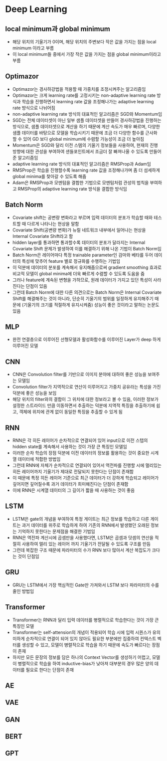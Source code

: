 # Deep Learning

## local minimum과 global minimum
- 해당 위치의 기울기가 0이며, 해당 위치의 주변보다 작은 값을 가지는 점을 local minimum 이라고 부름
- 이 local minimum들 중에서 가장 작은 값을 가지는 점을 global minimum이라고 부름

## Optimazor
- Optimazor는 경사하강법을 적용할 때 가중치를 조정시켜주는 알고리즘임
- Optimazor는 크게 learning rate를 고정시키는 non-adaptive learning rate 방식과 학습을 진행하면서 learning rate 값을 조정해나가는 adaptive learning rate 방식으로 나뉘어짐
- non-adaptive learning rate 방식의 대표적인 알고리즘은 SGD와 Momentum임
- SGD는 전체 데이터셋이 아닌 일부 샘플 데이터셋을 만들어 경사하강법을 진행하는 방식으로, 샘플 데이터셋으로 계산을 하기 때문에 계산 속도가 매우 빠르며, 다양한 샘플 데이터를 바탕으로 모델을 학습시키기 때문에 조금 더 다양한 함수를 근사화 할 수 있어 GD 보다 global minimum에 수렴할 가능성이 조금 더 높아짐
- Momentum은 SGD와 달리 이전 스템의 기울기 정보들을 사용하여, 현재의 진행 방향에 대한 관성을 부여하여 샌들포인트에서 조금더 잘 빠져나올 수 있도록 만들어준 알고리즘임
- adaptive learning rate 방식의 대표적인 알고리즘은 RMSProp과 Adam임
- RMSProp은 학습을 진행할수록 learning rate 값을 조정해나가며 좀 더 섬세하게 global minima를 찾아갈 수 있도록 해줌
- Adam은 RMSProp과 모멘텀을 결합한 기법으로 모멘텀처럼 관성의 법칙을 부여하고 RMSProp의 adaptive learning rate 방식을 결합한 방식임

## Batch Norm
- Covariate shift는 공변량 변화라고 부르며 입력 데이터의 분포가 학습할 때와 테스트할 때 다르게 나타나는 현상을 말함
- Covariate Shift(공변량 변화)가 뉴럴 네트워크 내부에서 일어나는 현상을 Internal Covariate Shift라고 함
- hidden layer를 통과하면 통과할수록 데이터의 분포가 달라지는 Internal Covariate Shift 문제가 발생하여 이를 해결하기 위해 나온 기법이 Batch Norm임
- Batch Norm은 레이어마다 특정 trainable parameter인 감마와 베타를 두어 데이터의 특성에 맞추어 feature 별로 정규화를 수행하는 기법임
- 이 덕분에 데이터의 분포를 계속해서 유지해줌으로써 gradient smoothing 효과로 비교적 모델이 global minima에 더욱 빠르게 수렴할 수 있도록 도움을 줌
- 그러나 feature에 계속된 변형을 가하므로, 원래 데이터가 가지고 있던 특성이 사라진다는 단점이 있음
- 그런데 Batch Norm에 대한 다른 의견으로는 Batch Norm은 Internal Covariate Shift를 해결해주는 것이 아니라, 단순히 기울기의 범위를 일정하게 유지해주기 때문에 (기울기의 크기를 적절하게 유지시켜줌) 성능이 좋은 것이라고 말하는 논문도 있음

## MLP
- 완전 연결층으로 이루어진 선형모델과 활성화함수를 이루어진 Layer가 deep 하게 이루어진 모델

## CNN
- CNN은 Convolution filter를 기반으로 이미지 분야에 대하여 좋은 성능을 보여주는 모델임
- Convolution filter가 지역적으로 연산이 이루어지고 가중치 공유라는 특성을 가진 덕분에 좋은 성능을 보임
- 해당 위치의 filter와의 결합이 그 위치에 대한 정보라고 볼 수 있음, 이러한 정보가 설정한 스트라이드 만큼 이동하면서 추출하는 덕분에 지역적 특징을 추출하기에 쉽고, 객체에 위치에 관계 없이 동일한 특징을 추출할 수 있게 됨

## RNN
- RNN은 각 히든 레이어가 순차적으로 연결되어 있어 input으로 이전 스텝의 hidden state를 계속해서 사용하는 것이 가장 큰 특징인 모델임
- 이러한 순차 학습의 장점 덕분에 이전 데이터의 정보를 활용하는 것이 중요한 시계열 데이터에 적합한 방법임
- 그런데 RNN에 자체가 순차적으로 연결되어 있어서 역전파를 진행할 시에 멀리있는 히든 레이어까지 기울기가 제대로 전달되지 못한다는 단점이 존재함
- 이 때문에 특정 히든 레이어 기준으로 최근 데이터가 더 강하게 학습되고 레이어가 깊어지면 깊어질수록 과거 데이터가 희미해진다는 단점이 존재함
- 이에 RNN은 시계열 데이터의 그 길이가 짧을 때 사용하는 것이 좋음

## LSTM
- LSTM은 gate의 개념을 부여하여 특정 게이트는 최근 정보를 학습하고 다른 게이트는 과거 데이터를 위주로 학습하게 하여 기존의 RNN에서 발생했던 오래된 정보는 기억하지 못한다는 문제점을 해결한 기법임
- RNN은 역전파 계산시에 곱셈만을 사용했다면, LSTM은 곱셈과 덧셈의 연산을 적절히 사용하여 멀리 있는 레이어 까지 기울기가 전달될 수 있도록 구조를 만듬
- 그런데 복잡한 구조 때문에 파라미터의 수가 RNN 보다 많아서 계산 복잡도가 크다는 것이 단점임

## GRU
- GRU는 LSTM에서 가장 핵심적인 Gate만 가져와서 LSTM 보다 파라미터의 수를 줄인 방법임

## Transformer
- Transformer는 RNN과 달리 입력 데이터를 병렬적으로 학습한다는 것이 가장 큰 특징인 모델
- Transformer는 self-attension의 개념이 적용되어 학습 시에 입력 시퀀스가 유의미하게 순차적으로 연결이 되어 있지 않아도 필요한 부분에만 집중하여 컨텍스트 벡터를 생성할 수 있고, 모델이 병렬적으로 학습을 하기 때문에 속도가 빠르다는 장점이 존재
- 하지만 모든 문장의 정보를 담은 하나의 Context Vector를 생성하기 어렵고, 모델이 병렬적으로 학습을 하여 inductive-bias가 낮아져 대부분의 경우 많은 양의 데이터를 필요로 한다는 단점이 존재

## AE

## VAE

## GAN

## BERT

## GPT